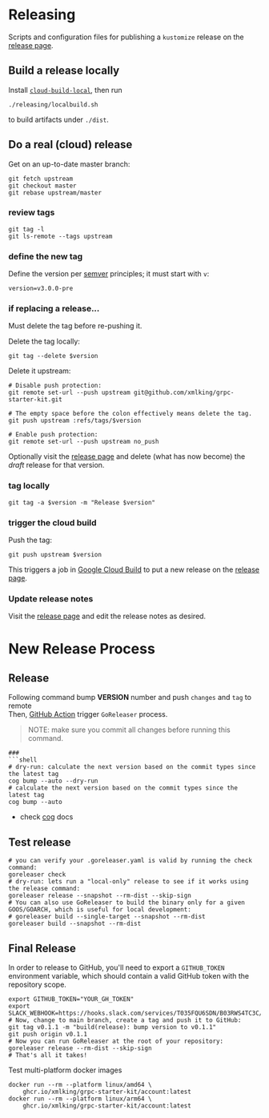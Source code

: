 # Releasing

[release page]: https://github.com/xmlking/grpc-starter-kit/releases
[`cloud-build-local`]: https://github.com/GoogleCloudPlatform/cloud-build-local
[google cloud build]: https://cloud.google.com/cloud-build
[semver]: https://semver.org

Scripts and configuration files for publishing a
`kustomize` release on the [release page].

## Build a release locally

Install [`cloud-build-local`], then run

```
./releasing/localbuild.sh
```

to build artifacts under `./dist`.

## Do a real (cloud) release

Get on an up-to-date master branch:

```
git fetch upstream
git checkout master
git rebase upstream/master
```

### review tags

```
git tag -l
git ls-remote --tags upstream
```

### define the new tag

Define the version per [semver] principles; it must start with `v`:

```
version=v3.0.0-pre
```

### if replacing a release...

Must delete the tag before re-pushing it.

Delete the tag locally:

```
git tag --delete $version
```

Delete it upstream:

```
# Disable push protection:
git remote set-url --push upstream git@github.com/xmlking/grpc-starter-kit.git

# The empty space before the colon effectively means delete the tag.
git push upstream :refs/tags/$version

# Enable push protection:
git remote set-url --push upstream no_push
```

Optionally visit the [release page] and delete
(what has now become) the _draft_ release for that
version.

### tag locally

```
git tag -a $version -m "Release $version"
```

### trigger the cloud build

Push the tag:

```
git push upstream $version
```

This triggers a job in [Google Cloud Build] to
put a new release on the [release page].

### Update release notes

Visit the [release page] and edit the release notes as desired.

# New Release Process

## Release

Following command bump **VERSION** number and push `changes` and `tag` to remote<br/>
Then, [GitHub Action](.github/workflows/release.yml) trigger `GoReleaser` process.

> NOTE: make sure you commit all changes before running this command.

```shell
### 
```shell
# dry-run: calculate the next version based on the commit types since the latest tag
cog bump --auto --dry-run 
# calculate the next version based on the commit types since the latest tag
cog bump --auto
```

* check [cog](https://docs.cocogitto.io/guide/#automatic-versioning) docs

## Test release

```shell
# you can verify your .goreleaser.yaml is valid by running the check command:
goreleaser check
# dry-run: lets run a "local-only" release to see if it works using the release command: 
goreleaser release --snapshot --rm-dist --skip-sign
# You can also use GoReleaser to build the binary only for a given GOOS/GOARCH, which is useful for local development:
# goreleaser build --single-target --snapshot --rm-dist
goreleaser build --snapshot --rm-dist
```

## Final Release

In order to release to GitHub, you'll need to export a `GITHUB_TOKEN` environment variable, which should contain a valid
GitHub token with the repository scope.

```shell
export GITHUB_TOKEN="YOUR_GH_TOKEN"
export SLACK_WEBHOOK=https://hooks.slack.com/services/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
# Now, change to main branch, create a tag and push it to GitHub:
git tag v0.1.1 -m "build(release): bump version to v0.1.1"
git push origin v0.1.1
# Now you can run GoReleaser at the root of your repository:
goreleaser release --rm-dist --skip-sign 
# That's all it takes!
```


Test multi-platform docker images
```shell
docker run --rm --platform linux/amd64 \
	ghcr.io/xmlking/grpc-starter-kit/account:latest
docker run --rm --platform linux/arm64 \
	ghcr.io/xmlking/grpc-starter-kit/account:latest
```

